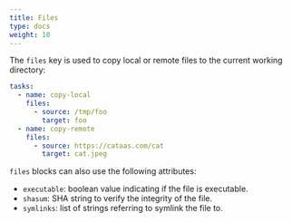 ```yaml
---
title: Files
type: docs
weight: 10
---
```


The `files` key is used to copy local or remote files to the current working directory:

```yaml
tasks:
  - name: copy-local
    files:
      - source: /tmp/foo
        target: foo
  - name: copy-remote
    files:
      - source: https://cataas.com/cat
        target: cat.jpeg
```

`files` blocks can also use the following attributes:

- `executable`: boolean value indicating if the file is executable.
- `shasum`: SHA string to verify the integrity of the file.
- `symlinks`: list of strings referring to symlink the file to.
